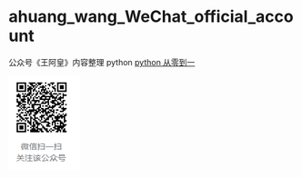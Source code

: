 # ahuang_wang_WeChat_official_account
公众号《王阿皇》内容整理
    python [python 从零到一](https://mp.weixin.qq.com/s/GGU4wmt7uqWm1OzCk9bdQA)


![欢迎关注公众号](image.png)    